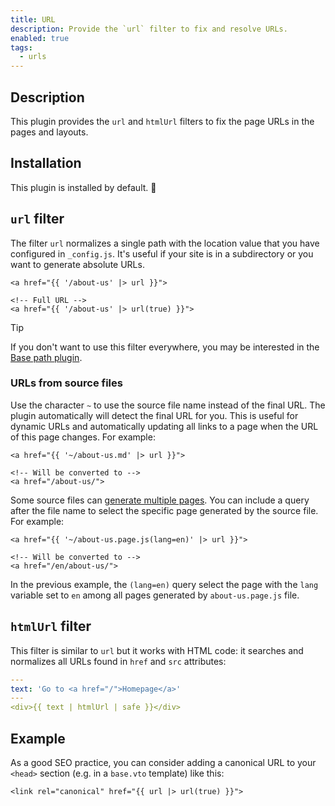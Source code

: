 ```yaml
---
title: URL
description: Provide the `url` filter to fix and resolve URLs.
enabled: true
tags:
  - urls
---
```


## Description

This plugin provides the `url` and `htmlUrl` filters to fix the page URLs in the
pages and layouts.

## Installation

This plugin is installed by default. 🎉

## `url` filter

The filter `url` normalizes a single path with the location value that you have
configured in `_config.js`. It's useful if your site is in a subdirectory or you
want to generate absolute URLs.

```vento
<a href="{{ '/about-us' |> url }}">

<!-- Full URL -->
<a href="{{ '/about-us' |> url(true) }}">
```

> [!tip]
>
> If you don't want to use this filter everywhere, you may be interested in the
> [Base path plugin](./base_path.md).

### URLs from source files

Use the character `~` to use the source file name instead of the final URL. The
plugin automatically will detect the final URL for you. This is useful for
dynamic URLs and automatically updating all links to a page when the URL of this
page changes. For example:

```vento
<a href="{{ '~/about-us.md' |> url }}">

<!-- Will be converted to -->
<a href="/about-us/">
```

Some source files can [generate multiple pages](../docs/core/multiple-pages.md).
You can include a query after the file name to select the specific page
generated by the source file. For example:

```vento
<a href="{{ '~/about-us.page.js(lang=en)' |> url }}">

<!-- Will be converted to -->
<a href="/en/about-us/">
```

In the previous example, the `(lang=en)` query select the page with the `lang`
variable set to `en` among all pages generated by `about-us.page.js` file.

## `htmlUrl` filter

This filter is similar to `url` but it works with HTML code: it searches and
normalizes all URLs found in `href` and `src` attributes:

```yml
---
text: 'Go to <a href="/">Homepage</a>'
---
<div>{{ text | htmlUrl | safe }}</div>
```

## Example

As a good SEO practice, you can consider adding a canonical URL to your `<head>`
section (e.g. in a `base.vto` template) like this:

```vento
<link rel="canonical" href="{{ url |> url(true) }}">
```
